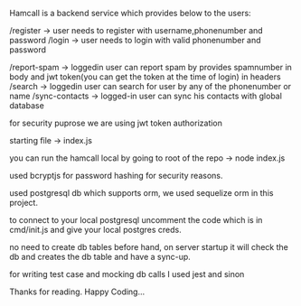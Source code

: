 Hamcall is a backend service which provides below to the users:

/register -> user needs to register with username,phonenumber and password
/login -> user needs to login with valid phonenumber and password

/report-spam -> loggedin user can report spam by provides spamnumber in body and jwt token(you can get the token at the time of login) in headers
/search -> loggedin user can search for user by any of the phonenumber or name
/sync-contacts -> logged-in user can sync his contacts with global database

for security puprose we are using jwt token authorization

starting file -> index.js

you can run the hamcall local by going to root of the repo -> node index.js

used bcryptjs for password hashing for security reasons.

used postgresql db which supports orm, we used sequelize orm in this project.

to connect to your local postgresql uncomment the code which is in cmd/init.js and give your local postgres creds.

no need to create db tables before hand, on server startup it will check the db and creates the db table and have a sync-up.

for writing test case and mocking db calls I used jest and sinon

Thanks for reading.
Happy Coding...




